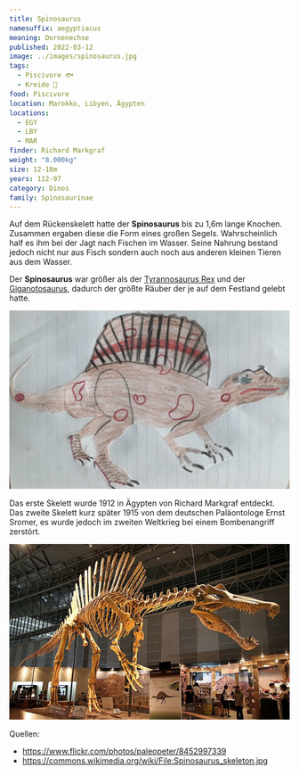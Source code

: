 ```yaml
---
title: Spinosaurus
namesuffix: aegyptiacus
meaning: Dornenechse
published: 2022-03-12
image: ../images/spinosaurus.jpg
tags:
  - Piscivore 🐟
  - Kreide 🦴
food: Piscivore
location: Marokko, Libyen, Ägypten
locations:
  - EGY
  - LBY
  - MAR
finder: Richard Markgraf
weight: "8.000kg"
size: 12-18m
years: 112-97
category: Dinos
family: Spinosaurinae
---
```

Auf dem Rückenskelett hatte der **Spinosaurus** bis zu 1,6m lange Knochen. Zusammen ergaben diese die Form eines großen Segels. Wahrscheinlich half es ihm bei der Jagt nach Fischen im Wasser. Seine Nahrung bestand jedoch nicht nur aus Fisch sondern auch noch aus anderen kleinen Tieren aus dem Wasser.

Der **Spinosaurus** war größer als der [Tyrannosaurus Rex](/dinos/tyrannosaurus-rex/) und der [Giganotosaurus,](/dinos/giganotosaurus/) dadurch der größte Räuber der je auf dem Festland gelebt hatte.

![Spinosaurus Zeichnung](../images/spino.jpg)

Das erste Skelett wurde 1912 in Ägypten von Richard Markgraf entdeckt. Das zweite Skelett kurz später 1915 von dem deutschen Paläontologe Ernst Sromer, es wurde jedoch im zweiten Weltkrieg bei einem Bombenangriff zerstört.

![Spinosaurusskelett](../images/spinosaurus-skelett.jpg)

Quellen:

* <https://www.flickr.com/photos/paleopeter/8452997339>
* <https://commons.wikimedia.org/wiki/File:Spinosaurus_skeleton.jpg>
